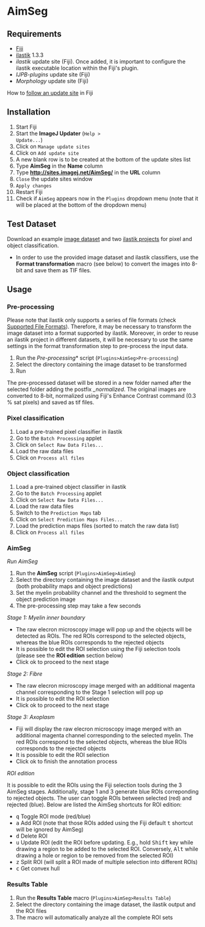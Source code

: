 # AimSeg

## Requirements

* [Fiji](https://fiji.sc/)
* [ilastik](https://www.ilastik.org/) 1.3.3
* _ilastik_ update site (Fiji). Once added, it is important to configure the ilastik executable location within the Fiji's plugin.
* _IJPB-plugins_ update site (Fiji)
* _Morphology_ update site (Fiji)

How to [follow an update site](https://imagej.net/Following_an_update_site) in Fiji

## Installation

1. Start Fiji
2. Start the **ImageJ Updater** (<code>Help > Update...</code>)
3. Click on <code>Manage update sites</code>
4. Click on <code>Add update site</code>
5. A new blank row is to be created at the bottom of the update sites list
6. Type **AimSeg** in the **Name** column
7. Type **http://sites.imagej.net/AimSeg/** in the **URL** column
8. <code>Close</code> the update sites window
9. <code>Apply changes</code>
10. Restart Fiji
11. Check if <code>AimSeg</code> appears now in the <code>Plugins</code> dropdown menu (note that it will be placed at the bottom of the dropdown menu)

## Test Dataset

Download an example [image dataset](https://drive.google.com/drive/folders/1DEFtn71krM6cOjsnZpIEFMCBVmAYk9Lq?usp=sharing) and two [ilastik projects](https://drive.google.com/drive/folders/1tNyDpmd0wwBx-MKH-LhOZaZBgYMfTz2J?usp=sharing) for pixel and object classification.

* In order to use the provided image dataset and ilastik classifiers, use the **Format transformation** macro (see below) to convert the images into 8-bit and save them as TIF files.

## Usage

### Pre-processing

Please note that ilastik only supports a series of file formats (check [Supported File Formats](https://www.ilastik.org/documentation/basics/dataselection.html)). Therefore, it may be necessary to transform the image dataset into a format supported by ilastik. Moreover, in order to reuse an ilastik project in different datasets, it will be necessary to use the same settings in the format transformation step to pre-process the input data.

1. Run the *Pre-processing** script (<code>Plugins>AimSeg>Pre-processing</code>)
2. Select the directory containing the image dataset to be transformed
3. Run

The pre-processed dataset will be stored in a new folder named after the selected folder adding the postfix *_normalized*. The original images are converted to 8-bit, normalized using Fiji's Enhance Contrast command (0.3 % sat pixels) and saved as tif files.

### Pixel classification

1. Load a pre-trained pixel classifier in ilastik
2. Go to the <code>Batch Processing</code> applet
3. Click on <code>Select Raw Data Files...</code>
4. Load the raw data files
5. Click on <code>Process all files</code>

### Object classification

1. Load a pre-trained object classifier in ilastik
2. Go to the <code>Batch Processing</code> applet
3. Click on <code>Select Raw Data Files...</code>
4. Load the raw data files
5. Switch to the <code>Prediction Maps</code> tab
6. Click on <code>Select Prediction Maps Files...</code>
7. Load the prediction maps files (sorted to match the raw data list)
8. Click on <code>Process all files</code>

### AimSeg

*Run AimSeg*

1. Run the **AimSeg** script (<code>Plugins>AimSeg>AimSeg</code>)
2. Select the directory containing the image dataset and the ilastik output (both probability maps and object predictions)
3. Set the myelin probability channel and the threshold to segment the object prediction image
4. The pre-processing step may take a few seconds

*Stage 1: Myelin inner boundary*

* The raw elecron microscopy image will pop up and the objects will be detected as ROIs. The red ROIs correspond to the selected objects, whereas the blue ROIs corresponds to the rejected objects
* It is possible to edit the ROI selection using the Fiji selection tools (please see the **ROI edition** section below)
* Click ok to proceed to the next stage

*Stage 2: Fibre*

* The raw elecron microscopy image merged with an additional magenta channel corresponding to the Stage 1 selection will pop up
* It is possible to edit the ROI selection
* Click ok to proceed to the next stage

*Stage 3: Axoplasm*

* Fiji will display the raw elecron microscopy image merged with an additional magenta channel corresponding to the selected myelin. The red ROIs correspond to the selected objects, whereas the blue ROIs corresponds to the rejected objects
* It is possible to edit the ROI selection
* Click ok to finish the annotation process

*ROI edition*

It is possible to edit the ROIs using the Fiji selection tools during the 3 AimSeg stages. Additionally, stage 1 and 3 generate blue ROIs correponding to rejected objects. The user can toggle ROIs between selected (red) and rejected (blue). Below are listed the AimSeg shortcuts for ROI edition:

* <kbd>q</kbd> Toggle ROI mode (red/blue)
* <kbd>a</kbd> Add ROI (note that those ROIs added using the Fiji default <kbd>t</kbd> shortcut will be ignored by AimSeg)
* <kbd>d</kbd> Delete ROI
* <kbd>u</kbd> Update ROI (edit the ROI before updating. E.g., hold <kbd>Shift</kbd> key while drawing a region to be added to the selected ROI. Conversely, <kbd>Alt</kbd>  while drawing a hole or region to be removed from the selected ROI)
* <kbd>z</kbd> Split ROI (will split a ROI made of multiple selection into different ROIs)
* <kbd>c</kbd> Get convex hull

### Results Table

1. Run the **Results Table** macro (<code>Plugins>AimSeg>Results Table</code>)
2. Select the directory containing the image dataset, the ilastik output and the ROI files 
3. The macro will automatically analyze all the complete ROI sets 
